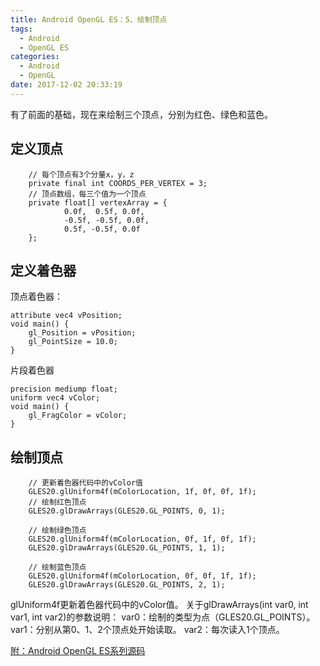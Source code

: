 ```yaml
---
title: Android OpenGL ES：5、绘制顶点
tags:
  - Android
  - OpenGL ES
categories:
  - Android
  - OpenGL
date: 2017-12-02 20:33:19
---
```


有了前面的基础，现在来绘制三个顶点，分别为红色、绿色和蓝色。
## 定义顶点
```
    // 每个顶点有3个分量x，y，z
    private final int COORDS_PER_VERTEX = 3;
    // 顶点数组，每三个值为一个顶点
    private float[] vertexArray = {
            0.0f,  0.5f, 0.0f,
            -0.5f, -0.5f, 0.0f,
            0.5f, -0.5f, 0.0f
    };
```

## 定义着色器
顶点着色器：
```
attribute vec4 vPosition;
void main() {
    gl_Position = vPosition;
    gl_PointSize = 10.0;
}
```
片段着色器
```
precision mediump float;
uniform vec4 vColor;
void main() {
    gl_FragColor = vColor;
}
```

## 绘制顶点
```
    // 更新着色器代码中的vColor值
    GLES20.glUniform4f(mColorLocation, 1f, 0f, 0f, 1f);
    // 绘制红色顶点
    GLES20.glDrawArrays(GLES20.GL_POINTS, 0, 1);

    // 绘制绿色顶点
    GLES20.glUniform4f(mColorLocation, 0f, 1f, 0f, 1f);
    GLES20.glDrawArrays(GLES20.GL_POINTS, 1, 1);

    // 绘制蓝色顶点
    GLES20.glUniform4f(mColorLocation, 0f, 0f, 1f, 1f);
    GLES20.glDrawArrays(GLES20.GL_POINTS, 2, 1);
```
glUniform4f更新着色器代码中的vColor值。
关于glDrawArrays(int var0, int var1, int var2)的参数说明：
var0：绘制的类型为点（GLES20.GL_POINTS）。
var1：分别从第0、1、2个顶点处开始读取。
var2：每次读入1个顶点。


[附：Android OpenGL ES系列源码](https://github.com/x4niko/AndroidOpenGLSample)

